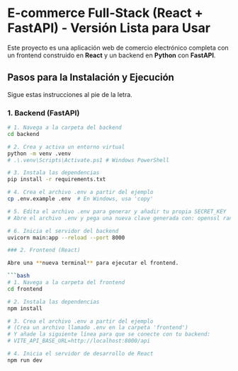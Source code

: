 # E-commerce Full-Stack (React + FastAPI) - Versión Lista para Usar

Este proyecto es una aplicación web de comercio electrónico completa con un frontend construido en **React** y un backend en **Python** con **FastAPI**.

## Pasos para la Instalación y Ejecución

Sigue estas instrucciones al pie de la letra.

### 1. Backend (FastAPI)

```bash
# 1. Navega a la carpeta del backend
cd backend

# 2. Crea y activa un entorno virtual
python -m venv .venv
# .\.venv\Scripts\Activate.ps1 # Windows PowerShell

# 3. Instala las dependencias
pip install -r requirements.txt

# 4. Crea el archivo .env a partir del ejemplo
cp .env.example .env  # En Windows, usa 'copy'

# 5. Edita el archivo .env para generar y añadir tu propia SECRET_KEY
# Abre el archivo .env y pega una nueva clave generada con: openssl rand -hex 32

# 6. Inicia el servidor del backend
uvicorn main:app --reload --port 8000

### 2. Frontend (React)

Abre una **nueva terminal** para ejecutar el frontend.

```bash
# 1. Navega a la carpeta del frontend
cd frontend

# 2. Instala las dependencias
npm install

# 3. Crea el archivo .env a partir del ejemplo
# (Crea un archivo llamado .env en la carpeta 'frontend')
# Y añade la siguiente línea para que se conecte con tu backend:
# VITE_API_BASE_URL=http://localhost:8000/api

# 4. Inicia el servidor de desarrollo de React
npm run dev
```

